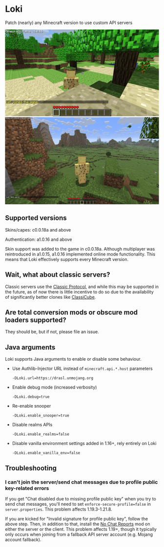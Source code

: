 # Loki

Patch (nearly) any Minecraft version to use custom API servers

![Minecraft Alpha 1.0.16 with Loki](img/a1.0.16.png)
![Minecraft 1.21.10 with Loki](img/1.21.10.png)

## Supported versions

Skins/capes: c0.0.18a and above

Authentication: a1.0.16 and above

Skin support was added to the game in c0.0.18a. Although multiplayer was reintroduced in a1.0.15, a1.0.16 implemented
online mode functionality. This means that Loki effectively supports every Minecraft version.

## Wait, what about classic servers?

Classic servers use the [Classic Protocol](https://minecraft.wiki/w/Minecraft_Wiki:Projects/wiki.vg_merge/Classic_Protocol), and while this may be supported in the future, as of now there is
little incentive to do so due to the availability of significantly better clones like [ClassiCube](https://www.classicube.net/).

## Are total conversion mods or obscure mod loaders supported?

They should be, but if not, please file an issue.

## Java arguments

Loki supports Java arguments to enable or disable some behaviour.

- Use Authlib-Injector URL instead of `minecraft.api.*.host` parameters
  ```
  -DLoki.url=https://drasl.unmojang.org
  ```

- Enable debug mode (increased verbosity)
  ```
  -DLoki.debug=true
  ```

- Re-enable snooper
  ```
  -DLoki.enable_snooper=true
  ```

- Disable realms APIs
  ```
  -DLoki.enable_realms=false
  ```

- Disable vanilla environment settings added in 1.16+, rely entirely on Loki
  ```
  -DLoki.enable_vanilla_env=false
  ```

## Troubleshooting

### I can't join the server/send chat messages due to profile public key-related errors

If you get "Chat disabled due to missing profile public key" when you try to send chat messages, you'll need to set
`enforce-secure-profile=false` in `server.properties`. This problem affects 1.19.3-1.21.8.

If you are kicked for "Invalid signature for profile public key", follow the above step. Then, in addition to that,
install the [No Chat Reports](https://modrinth.com/mod/no-chat-reports) mod on either the server or the client. This problem affects 1.19+, though it
typically only occurs when joining from a fallback API server account (e.g. Mojang account fallback).
